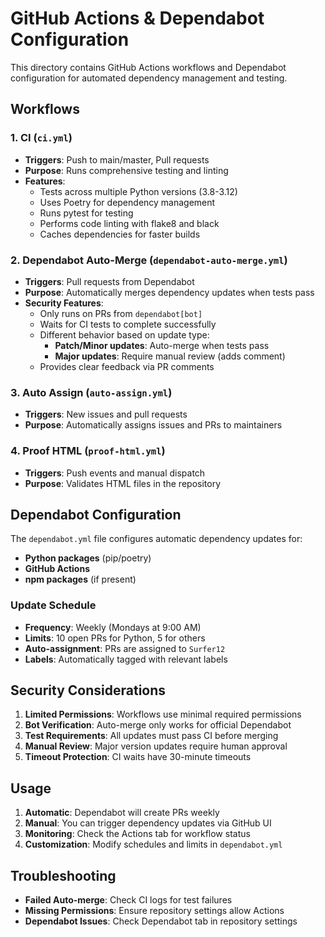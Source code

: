 # GitHub Actions & Dependabot Configuration

This directory contains GitHub Actions workflows and Dependabot configuration for automated dependency management and testing.

## Workflows

### 1. CI (`ci.yml`)
- **Triggers**: Push to main/master, Pull requests
- **Purpose**: Runs comprehensive testing and linting
- **Features**:
  - Tests across multiple Python versions (3.8-3.12)
  - Uses Poetry for dependency management
  - Runs pytest for testing
  - Performs code linting with flake8 and black
  - Caches dependencies for faster builds

### 2. Dependabot Auto-Merge (`dependabot-auto-merge.yml`)
- **Triggers**: Pull requests from Dependabot
- **Purpose**: Automatically merges dependency updates when tests pass
- **Security Features**:
  - Only runs on PRs from `dependabot[bot]`
  - Waits for CI tests to complete successfully
  - Different behavior based on update type:
    - **Patch/Minor updates**: Auto-merge when tests pass
    - **Major updates**: Require manual review (adds comment)
  - Provides clear feedback via PR comments

### 3. Auto Assign (`auto-assign.yml`)
- **Triggers**: New issues and pull requests
- **Purpose**: Automatically assigns issues and PRs to maintainers

### 4. Proof HTML (`proof-html.yml`)
- **Triggers**: Push events and manual dispatch
- **Purpose**: Validates HTML files in the repository

## Dependabot Configuration

The `dependabot.yml` file configures automatic dependency updates for:
- **Python packages** (pip/poetry)
- **GitHub Actions**
- **npm packages** (if present)

### Update Schedule
- **Frequency**: Weekly (Mondays at 9:00 AM)
- **Limits**: 10 open PRs for Python, 5 for others
- **Auto-assignment**: PRs are assigned to `Surfer12`
- **Labels**: Automatically tagged with relevant labels

## Security Considerations

1. **Limited Permissions**: Workflows use minimal required permissions
2. **Bot Verification**: Auto-merge only works for official Dependabot
3. **Test Requirements**: All updates must pass CI before merging
4. **Manual Review**: Major version updates require human approval
5. **Timeout Protection**: CI waits have 30-minute timeouts

## Usage

1. **Automatic**: Dependabot will create PRs weekly
2. **Manual**: You can trigger dependency updates via GitHub UI
3. **Monitoring**: Check the Actions tab for workflow status
4. **Customization**: Modify schedules and limits in `dependabot.yml`

## Troubleshooting

- **Failed Auto-merge**: Check CI logs for test failures
- **Missing Permissions**: Ensure repository settings allow Actions
- **Dependabot Issues**: Check Dependabot tab in repository settings